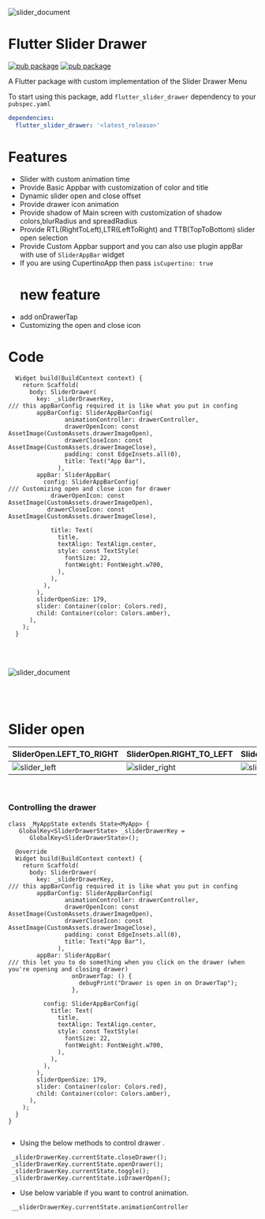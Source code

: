 ![slider_document](banner.png)

# Flutter Slider Drawer
[![pub package](https://img.shields.io/pub/v/flutter_slider_drawer)](https://pub.dev/packages/flutter_slider_drawer)   [![pub package](https://img.shields.io/github/languages/code-size/NikhilVadoliya/Flutter_slider_drawer)](https://pub.dev/packages/flutter_slider_drawer)

A Flutter package with custom implementation of the Slider Drawer Menu 


To start using this package, add `flutter_slider_drawer` dependency to your `pubspec.yaml`

```yaml
dependencies:
  flutter_slider_drawer: '<latest_release>'
```

# Features

  - Slider with custom animation time
  - Provide Basic Appbar with customization of color and title
  - Dynamic slider open and close offset
  - Provide drawer icon animation 
  - Provide shadow of Main screen with customization of shadow colors,blurRadius and spreadRadius
  - Provide RTL(RightToLeft),LTR(LeftToRight) and TTB(TopToBottom) slider open selection
  - Provide Custom Appbar support and you can also use plugin appBar with use of `SliderAppBar` widget
  - If you are using CupertinoApp then pass `isCupertino: true`
    # new feature
  - add onDrawerTap
  - Customizing the open and close icon 


# Code
```
  Widget build(BuildContext context) {
    return Scaffold(
      body: SliderDrawer(
        key: _sliderDrawerKey,
/// this appBarConfig required it is like what you put in confing
        appBarConfig: SliderAppBarConfig(
                animationController: drawerController,
                drawerOpenIcon: const AssetImage(CustomAssets.drawerImageOpen),
                drawerCloseIcon: const AssetImage(CustomAssets.drawerImageClose),
                padding: const EdgeInsets.all(0),
                title: Text("App Bar"),
              ),
        appBar: SliderAppBar(
          config: SliderAppBarConfig(
/// Customizing open and close icon for drawer
            drawerOpenIcon: const AssetImage(CustomAssets.drawerImageOpen),
           drawerCloseIcon: const AssetImage(CustomAssets.drawerImageClose),

            title: Text(
              title,
              textAlign: TextAlign.center,
              style: const TextStyle(
                fontSize: 22,
                fontWeight: FontWeight.w700,
              ),
            ),
          ),
        ),
        sliderOpenSize: 179,
        slider: Container(color: Colors.red),
        child: Container(color: Colors.amber),
      ),
    );
  }
 ```

</br>
 </br>

 ![slider_document](information.png)
 </br>
 </br>
 </br>
 </br>


 # Slider open  

 | SliderOpen.LEFT_TO_RIGHT  | SliderOpen.RIGHT_TO_LEFT  | SliderOpen.TOP_TO_BOTTOM  |
 |---|---|---|
 | ![slider_left](slide_left.gif)  | ![slider_right](slide_right.gif)  | ![slider_top](slide_top.gif)  |
 
 
 
 </br>

### Controlling the drawer

```
class _MyAppState extends State<MyApp> {
   GlobalKey<SliderDrawerState> _sliderDrawerKey =
      GlobalKey<SliderDrawerState>();

  @override
  Widget build(BuildContext context) {
    return Scaffold(
      body: SliderDrawer(
        key: _sliderDrawerKey,
/// this appBarConfig required it is like what you put in confing
        appBarConfig: SliderAppBarConfig(
                animationController: drawerController,
                drawerOpenIcon: const AssetImage(CustomAssets.drawerImageOpen),
                drawerCloseIcon: const AssetImage(CustomAssets.drawerImageClose),
                padding: const EdgeInsets.all(0),
                title: Text("App Bar"),
              ),
        appBar: SliderAppBar(
/// this let you to do something when you click on the drawer (when you're opening and closing drawer)
                  onDrawerTap: () {
                    debugPrint("Drawer is open in on DrawerTap");
                  },

          config: SliderAppBarConfig(
            title: Text(
              title,
              textAlign: TextAlign.center,
              style: const TextStyle(
                fontSize: 22,
                fontWeight: FontWeight.w700,
              ),
            ),
          ),
        ),
        sliderOpenSize: 179,
        slider: Container(color: Colors.red),
        child: Container(color: Colors.amber),
      ),
    );
  }
}
      
```

* Using the below methods to control drawer .
``` 
 _sliderDrawerKey.currentState.closeDrawer();
 _sliderDrawerKey.currentState.openDrawer();
 _sliderDrawerKey.currentState.toggle();
 _sliderDrawerKey.currentState.isDrawerOpen();

 ```
* Use below variable if you want to control animation.


``` __sliderDrawerKey.currentState.animationController```
